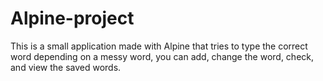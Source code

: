 # Alpine-project
This is a small application made with Alpine that tries to type the correct word depending on a messy word, you can add, change the word, check, and view the saved words.
